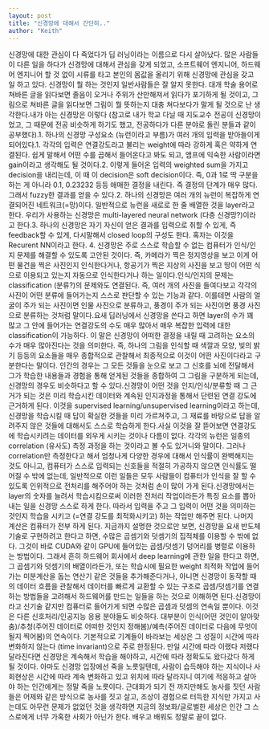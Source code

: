 ```yaml
---
layout: post
title: "신경망에 대해서 간단히.."
author: "Keith"
---
```


신경망에 대한 관심이 다 죽었다가 딥 러닝이라는 이름으로 다시 살아났다. 많은 사람들이 다른 일을 하다가 신경망에 대해서 관심을 갖게 되었고, 소프트웨어 엔지니어, 하드웨어 엔지니어 할 것 없이 시류를 타고 본인의 몸값을 올리기 위해 신경망에 관심을 갖고 일 하고 있다. 신경망이 뭘 하는 것인지 일반사람들은 잘 알지 못한다. 대개 학술 용어로 쳐바른 글을 읽다보면 졸음이 오거나 주위가 산만해져서 읽다가 포기하게 될 것이고, 그림으로 쳐바른 글을 읽다보면 그림이 뭘 뜻하는지 대충 쳐다보다가 말게 될 것으로 난 생각한다.내가 아는 신경망은 이렇다 (참고로 내가 학교 다닐 때 지도교수 전공이 신경망이었고, 그 때문에 전공 비슷하게 하기도 했고, 전공하다가 다른 분야로 돌린 분들과 같이 공부했다).1. 하나의 신경망 구성요소 (뉴런이라고 부름)가 여러 개의 입력을 받아들이게 되어있다.1. 각각의 입력은 연결강도라고 불리는 weight에 따라 강하게 혹은 약하게 연결된다. 쉽게 말해서 어떤 수를 곱해서 들어온다고 봐도 되고, 앰프에 익숙한 사람이라면 gain이라고 생각해도 될 것이다.2. 이렇게 들어온 입력의 weighted sum을 가지고 decision을 내리는데, 이 때 이 decision은 soft decision이다. 즉, 0과 1로 딱 구분을 하는 게 아니라 0.1, 0.23232 등등 애매한 결정을 내린다. 즉 결정의 단계가 매우 많다. 그래서 fuzzy한 결과를 얻을 수 있다.2. 하나의 신경망은 여러 개의 뉴런이 복잡하게 연결되어진 네트워크(=망)이다. 일반적으로 뉴런을 새로로 한 줄 배열한 것을 layer라고 한다. 우리가 사용하는 신경망은 multi-layered neural network (다층 신경망?)이라고 한다.3. 하나의 신경망은 자기 자신이 얻은 결과를 입력으로 취할 수 있게, 즉 feedback할 수 있게, 다시말해서 closed loop의 구성도 한다. 혹자는 이것을 Recurent NN이라고 한다. 4. 신경망은 주로 스스로 학습할 수 없는 컴퓨터가 인식/인지 문제를 해결할 수 있도록 고안된 것이다. 즉, 카메라가 찍은 정지영상을 보고 이게 어떤 물건을 찍은 사진인지 인식한다거나, 항공기가 찍은 지상의 사진을 보고 땅이 어떤 식으로 이용되고 있는지 자동으로 인식한다거나 하는 일이다.인식/인지의 문제는 classification (분류?)의 문제와도 연결된다. 즉, 여러 개의 사진을 들여다보고 각각의 사진이 어떤 분류에 들어가는지 스스로 판단할 수 있는 기능과 같다. 이를테면 사람의 얼굴이 주가 되는 사진이면 인물 사진으로 분류하고, 풍경이 주가 되는 사진이면 풍경 사진으로 분류하는 것처럼 말이다.요새 딥러닝에서 신경망을 쓴다고 하면 layer의 수가 꽤 많고 그 안에 들어가는 연결강도의 수도 매우 많아서 매우 복잡한 입력에 대한 classification이 가능하다. 이 말은 신경망이 어떠한 결정을 내릴 때 고려하는 요소의 수가 매우 많아진다는 것을 의미한다. 즉, 하나의 그림을 인식할 때 색깔과 모양, 빛의 밝기 등등의 요소들을 매우 종합적으로 관찰해서 최종적으로 이것이 어떤 사진이다라고 구분한다는 말이다. 인간의 경우는 그 모든 것들을 눈으로 보고 그 신호를 뇌에 전달해서 그가 학습한 내용들과 경험을 통해 얻게된 것들을 종합하여 그 그림을 구분하게 되는데, 신경망의 경우도 비슷하다고 할 수 있다.신경망이 어떤 것을 인지/인식/분류할 때 그 근거가 되는 것은 미리 학습시킨 데이터와 계속된 인지과정을 통해서 단련된 연결 강도에 근거하게 된다. 이것을 supervised learning/unsupervised learning이라고 하는데, 신경망을 학습시킬 때 답이 확실한 것들을 미리 가르쳐주고, 그 재료를 바탕으로 답을 알려주지 않은 것들에 대해서도 스스로 학습하게 한다.사실 이것을 잘 뜯어보면 연결강도에 학습시키려는 데이터를 외우게 시키는 것이나 다름이 없다. 각각의 뉴런은 일종의 correlation (유사도) 측정 과정을 하는 것이라고 볼 수도 있거니와 말이다. 그러나 correlation만 측정한다고 해서 엄청나게 다양한 경우에 대해서 인식률이 완벽해지는 것도 아니고, 컴퓨터가 스스로 입력되는 신호들을 적절히 가공하지 않으면 인식률도 떨어질 수 밖에 없는데, 일반적으로 이런 일들은 모두 사람들이 컴퓨터가 인식을 잘 할 수 있도록 인위적으로 전처리를 해주어야 하는 것처럼 손이 많이 가게 된다.신경망에서는 layer의 숫자를 늘려서 학습시킴으로써 이러한 전처리 작업이라든가 특징 요소를 뽑아내는 일을 신경망 스스로 하게 한다. 따라서 입력을 주고 그 입력이 어떤 것을 의미하는 것인지 학습을 시키고 (=연결 강도를 최적화시키고) 하는 작업만 해주면 된다. 나머지 계산은 컴퓨터가 전부 하게 된다. 지금까지 설명한 것으로만 보면, 신경망을 요새 반도체 기술로 구현하려고 한다고 하면, 수많은 곱셈기와 덧셈기의 집적체를 이용할 수 밖에 없다. 그것이 바로 CUDA와 같이 GPU에 들어있는 곱셈/덧셈기 덩어리를 병렬로 이용하는 방법이다. 그래서 흔히 하드웨어 회사에서 deep learning에 관한 일을 한다고 하면, 그 곱셈기와 덧셈기의 배열이라든가, 또는 학습시에 필요한 weight 최적화 작업에 들어가는 미분계산을 돕는 연산기 같은 것들을 추가해준다거나, 아니면 신경망이 동작할 때의 데이터 흐름을 관찰해서 데이터를 빠르게 교환할 수 있는 구조로 곱셈/덧셈기를 연결하는 방법들을 고려해서 하드웨어를 만드는 일들을 하는 것으로 이해하면 된다.신경망이라고 신기술 같지만 컴퓨터로 들어가게 되면 수많은 곱셈과 덧셈의 연속일 뿐이다. 이것은 다른 신호처리/인공지능 응용 분야들도 비슷하다. 대부분이 인식(어떤 것인이 알아맞춤)/추청(주어진 데이터로 어떠한 것인지 정해봄)/예측(주어진 데이터로 다음에 무엇이 될지 찍어봄)의 연속이다. 기본적으로 기계들이 바라보는 세상은 그 성질이 시간에 따라 변화하지 않는다 (time invariant)으로 주로 한정된다. 만일 시간에 따라 이랬다 저랬다 달라진다면 신경망은 계속해서 학습을 해야하고, 시간에 따라 정확도도 왔다갔다 하게 될 것이다. 아마도 신경망 입장에선 죽을 노릇일텐데, 사람이 습득해야 하는 지식이나 사회현상은 시간에 따라 계속 변화하고 있고 위치에 따라 달라지니 여기에 적응하고 살아야 하는 인간에게는 정말 죽을 노릇이다. 근대화가 되기 전 까지만해도 농사를 짓던 사람들은 어제와 같은 방식으로 농사를 짓고 살고, 조상이 경험으로 터득한 지식만 가지고 사는데도 아무런 문제가 없었던 것을 생각하면 지금의 정보화/글로벌한 세상은 인간 그 스스로에게 너무 가혹한 사회가 아닌가 한다. 배우고 배워도 정말로 끝이 없다.

